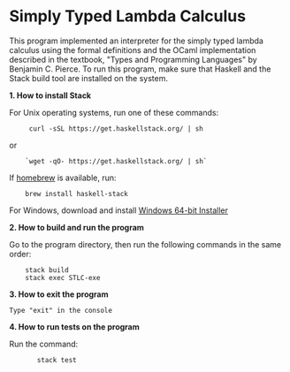 # Simply Typed Lambda Calculus

This program implemented an interpreter for the simply typed lambda calculus using 
the formal definitions and the OCaml implementation described in the textbook, 
"Types and Programming Languages" by Benjamin C. Pierce. To run this program, make 
sure that Haskell and the Stack build tool are installed on the system. 

**1. How to install Stack** 
    
   For Unix operating systems, run one of these commands:  

         curl -sSL https://get.haskellstack.org/ | sh  
         
   or   
   
        `wget -qO- https://get.haskellstack.org/ | sh`  

   If [homebrew](https://brew.sh/) is available, run:
   
        brew install haskell-stack  
        
   For Windows, download and install [Windows 64-bit Installer](https://www.stackage.org/stack/windows-x86_64-installer)  

**2. How to build and run the program**

   Go to the program directory, then run the following commands in the same order:  
   
        stack build  
        stack exec STLC-exe  

**3. How to exit the program**

    Type "exit" in the console

**4. How to run tests on the program**

   Run the command:  
   
           stack test
